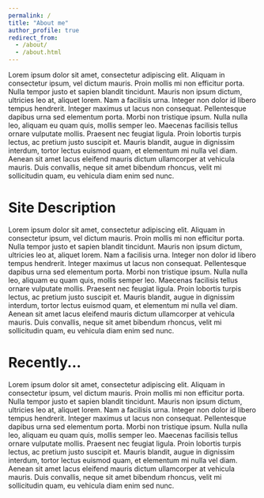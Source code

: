 ```yaml
---
permalink: /
title: "About me"
author_profile: true
redirect_from: 
  - /about/
  - /about.html
---
```



Lorem ipsum dolor sit amet, consectetur adipiscing elit. Aliquam in consectetur ipsum, vel dictum mauris. Proin mollis mi non efficitur porta. Nulla tempor justo et sapien blandit tincidunt. Mauris non ipsum dictum, ultricies leo at, aliquet lorem. Nam a facilisis urna. Integer non dolor id libero tempus hendrerit. Integer maximus ut lacus non consequat. Pellentesque dapibus urna sed elementum porta. Morbi non tristique ipsum. Nulla nulla leo, aliquam eu quam quis, mollis semper leo. Maecenas facilisis tellus ornare vulputate mollis. Praesent nec feugiat ligula. Proin lobortis turpis lectus, ac pretium justo suscipit et. Mauris blandit, augue in dignissim interdum, tortor lectus euismod quam, et elementum mi nulla vel diam. Aenean sit amet lacus eleifend mauris dictum ullamcorper at vehicula mauris. Duis convallis, neque sit amet bibendum rhoncus, velit mi sollicitudin quam, eu vehicula diam enim sed nunc.

Site Description 
====
Lorem ipsum dolor sit amet, consectetur adipiscing elit. Aliquam in consectetur ipsum, vel dictum mauris. Proin mollis mi non efficitur porta. Nulla tempor justo et sapien blandit tincidunt. Mauris non ipsum dictum, ultricies leo at, aliquet lorem. Nam a facilisis urna. Integer non dolor id libero tempus hendrerit. Integer maximus ut lacus non consequat. Pellentesque dapibus urna sed elementum porta. Morbi non tristique ipsum. Nulla nulla leo, aliquam eu quam quis, mollis semper leo. Maecenas facilisis tellus ornare vulputate mollis. Praesent nec feugiat ligula. Proin lobortis turpis lectus, ac pretium justo suscipit et. Mauris blandit, augue in dignissim interdum, tortor lectus euismod quam, et elementum mi nulla vel diam. Aenean sit amet lacus eleifend mauris dictum ullamcorper at vehicula mauris. Duis convallis, neque sit amet bibendum rhoncus, velit mi sollicitudin quam, eu vehicula diam enim sed nunc.

Recently...
====
Lorem ipsum dolor sit amet, consectetur adipiscing elit. Aliquam in consectetur ipsum, vel dictum mauris. Proin mollis mi non efficitur porta. Nulla tempor justo et sapien blandit tincidunt. Mauris non ipsum dictum, ultricies leo at, aliquet lorem. Nam a facilisis urna. Integer non dolor id libero tempus hendrerit. Integer maximus ut lacus non consequat. Pellentesque dapibus urna sed elementum porta. Morbi non tristique ipsum. Nulla nulla leo, aliquam eu quam quis, mollis semper leo. Maecenas facilisis tellus ornare vulputate mollis. Praesent nec feugiat ligula. Proin lobortis turpis lectus, ac pretium justo suscipit et. Mauris blandit, augue in dignissim interdum, tortor lectus euismod quam, et elementum mi nulla vel diam. Aenean sit amet lacus eleifend mauris dictum ullamcorper at vehicula mauris. Duis convallis, neque sit amet bibendum rhoncus, velit mi sollicitudin quam, eu vehicula diam enim sed nunc.